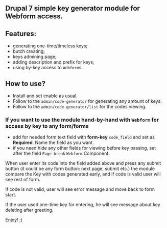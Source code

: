 ## Drupal 7 simple key generator module for Webform access.
## Features:
- generating one-time/timeless keys;
- butch creating;
- keys admining page;
- adding description and prefix for keys;
- using by-key access to `Webform`s.
## How to use?
- Install and set enable as usual.
- Follow to the `admin/code-generator` for generating any amount of keys.
- Follow to the `admin/code-generator/list` for the codes viewing.
### If you want to use the module hand-by-hand with `Webform` for access by key to any form/forms
- add for needed form text field with **form-key** `code_field` and set as **Required**. Name the field as you want.
- if you need hide any other fields for viewing before key passing, set after the field `Page break` `Webform` Component.

When user enter its code into the field added above and press any submit button (it could be any form button: next page, submit etc.) the module compare the Key with codes generated early, and if code is valid user will see rest of form.

If code is not valid, user will see error message and move back to form start. 

If the user used one-time key for entering, he will see message about key deleting after greeting.

Enjoy! ;)
